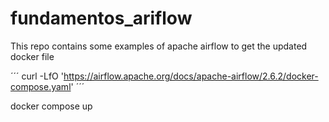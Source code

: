 # fundamentos_ariflow

This repo contains some examples of apache airflow to get the updated 
docker file 

´´´
curl -LfO 'https://airflow.apache.org/docs/apache-airflow/2.6.2/docker-compose.yaml'
´´´

docker compose up